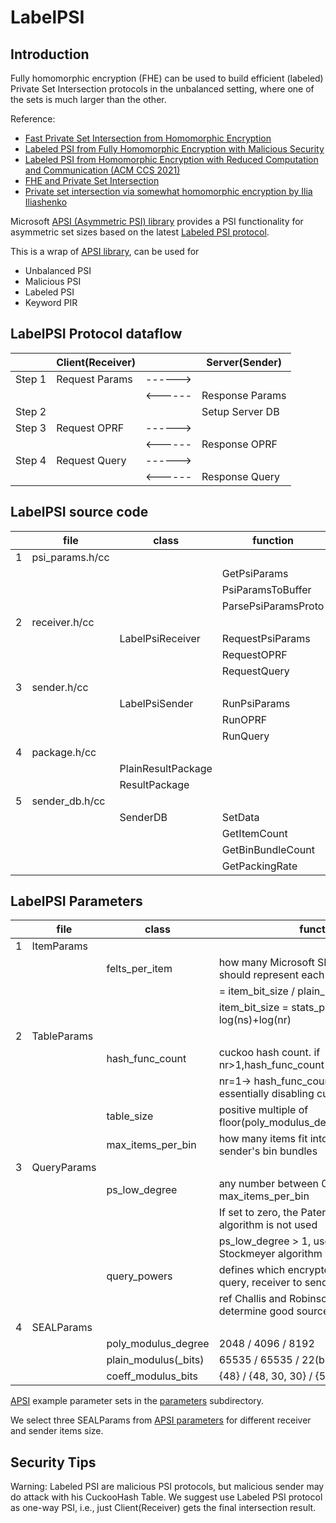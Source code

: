 # LabelPSI

## Introduction

Fully homomorphic encryption (FHE) can be used to build efficient (labeled) Private Set Intersection protocols in the unbalanced setting,
where one of the sets is much larger than the other.

Reference:

- [Fast Private Set Intersection from Homomorphic Encryption](https://eprint.iacr.org/2017/299)
- [Labeled PSI from Fully Homomorphic Encryption with Malicious Security](https://eprint.iacr.org/2018/787)
- [Labeled PSI from Homomorphic Encryption with Reduced Computation and Communication (ACM CCS 2021)](https://eprint.iacr.org/2021/1116)
- [FHE and Private Set Intersection](https://simons.berkeley.edu/talks/fhe-and-private-set-intersection)
- [Private set intersection via somewhat homomorphic encryption by Ilia Iliashenko](https://fhe.org/talks/private-set-intersection)

Microsoft [APSI (Asymmetric PSI) library](https://github.com/microsoft/APSI) provides a PSI functionality for asymmetric set sizes based
on the latest [Labeled PSI protocol](https://eprint.iacr.org/2021/1116).

This is a wrap of [APSI library](https://github.com/microsoft/APSI), can be used for

- Unbalanced PSI
- Malicious PSI
- Labeled PSI
- Keyword PIR

## LabelPSI Protocol dataflow

|        | Client(Receiver) |         | Server(Sender)  |
| ------ | ---------------- | ------- | --------------- |
| Step 1 | Request Params   | ------> |                 |
|        |                  | <------ | Response Params |
| Step 2 |                  |         | Setup Server DB |
| Step 3 | Request OPRF     | ------> |                 |
|        |                  | <------ | Response OPRF   |
| Step 4 | Request Query    | ------> |                 |
|        |                  | <------ | Response Query  |

## LabelPSI source code

|     | file            | class              | function            |
| --- | --------------- | ------------------ | ------------------- |
| 1   | psi_params.h/cc |                    |                     |
|     |                 |                    | GetPsiParams        |
|     |                 |                    | PsiParamsToBuffer   |
|     |                 |                    | ParsePsiParamsProto |
| 2   | receiver.h/cc   |                    |                     |
|     |                 | LabelPsiReceiver   | RequestPsiParams    |
|     |                 |                    | RequestOPRF         |
|     |                 |                    | RequestQuery        |
| 3   | sender.h/cc     |                    |                     |
|     |                 | LabelPsiSender     | RunPsiParams        |
|     |                 |                    | RunOPRF             |
|     |                 |                    | RunQuery            |
| 4   | package.h/cc    |                    |                     |
|     |                 | PlainResultPackage |                     |
|     |                 | ResultPackage      |                     |
| 5   | sender_db.h/cc  |                    |                     |
|     |                 | SenderDB           | SetData             |
|     |                 |                    | GetItemCount        |
|     |                 |                    | GetBinBundleCount   |
|     |                 |                    | GetPackingRate      |

## LabelPSI Parameters

|     | file        | class                | function                                                            |
| --- | ----------- | -------------------- | ------------------------------------------------------------------- |
| 1   | ItemParams  |                      |                                                                     |
|     |             | felts_per_item       | how many Microsoft SEAL batching slots should represent each item   |
|     |             |                      | = item_bit_size / plain_modulus_bits                                |
|     |             |                      | item_bit_size = stats_params + log(ns)+log(nr)                      |
| 2   | TableParams |                      |                                                                     |
|     |             | hash_func_count      | cuckoo hash count. if nr>1,hash_func_count = 3                      |
|     |             |                      | nr=1-> hash_func_count=1 means essentially disabling cuckoo hashing |
|     |             | table_size           | positive multiple of floor(poly_modulus_degree/felts_per_item)      |
|     |             | max_items_per_bin    | how many items fit into each row of the sender's bin bundles        |
| 3   | QueryParams |                      |                                                                     |
|     |             | ps_low_degree        | any number between 0 and max_items_per_bin                          |
|     |             |                      | If set to zero, the Paterson-Stockmeyer algorithm is not used       |
|     |             |                      | ps_low_degree > 1, use Paterson-Stockmeyer algorithm                |
|     |             | query_powers         | defines which encrypted powers of the query, receiver to sender     |
|     |             |                      | ref Challis and Robinson (2010) to determine good source powers     |
| 4   | SEALParams  |                      |                                                                     |
|     |             | poly_modulus_degree  | 2048 /  4096 / 8192                                                 |
|     |             | plain_modulus(_bits) | 65535 / 65535 / 22(bits)                                            |
|     |             | coeff_modulus_bits   | {48} / {48, 30, 30} / {56, 56, 56, 50}                              |

[APSI](https://github.com/microsoft/APSI) example parameter sets in the [parameters](https://github.com/microsoft/APSI/tree/main/parameters) subdirectory.

We select three SEALParams from [APSI parameters](https://github.com/microsoft/APSI/tree/main/parameters) for different receiver and sender items size.

## Security Tips

Warning:  Labeled PSI are malicious PSI protocols, but malicious sender may do attack with his CuckooHash Table.
We suggest use Labeled PSI protocol as one-way PSI, i.e., just Client(Receiver) gets the final intersection result.
